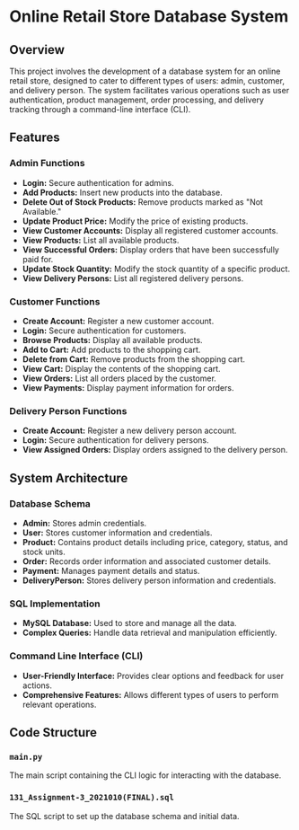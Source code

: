 # Online Retail Store Database System

## Overview

This project involves the development of a database system for an online retail store, designed to cater to different types of users: admin, customer, and delivery person. The system facilitates various operations such as user authentication, product management, order processing, and delivery tracking through a command-line interface (CLI).

## Features

### Admin Functions
- **Login:** Secure authentication for admins.
- **Add Products:** Insert new products into the database.
- **Delete Out of Stock Products:** Remove products marked as "Not Available."
- **Update Product Price:** Modify the price of existing products.
- **View Customer Accounts:** Display all registered customer accounts.
- **View Products:** List all available products.
- **View Successful Orders:** Display orders that have been successfully paid for.
- **Update Stock Quantity:** Modify the stock quantity of a specific product.
- **View Delivery Persons:** List all registered delivery persons.

### Customer Functions
- **Create Account:** Register a new customer account.
- **Login:** Secure authentication for customers.
- **Browse Products:** Display all available products.
- **Add to Cart:** Add products to the shopping cart.
- **Delete from Cart:** Remove products from the shopping cart.
- **View Cart:** Display the contents of the shopping cart.
- **View Orders:** List all orders placed by the customer.
- **View Payments:** Display payment information for orders.

### Delivery Person Functions
- **Create Account:** Register a new delivery person account.
- **Login:** Secure authentication for delivery persons.
- **View Assigned Orders:** Display orders assigned to the delivery person.

## System Architecture

### Database Schema
- **Admin:** Stores admin credentials.
- **User:** Stores customer information and credentials.
- **Product:** Contains product details including price, category, status, and stock units.
- **Order:** Records order information and associated customer details.
- **Payment:** Manages payment details and status.
- **DeliveryPerson:** Stores delivery person information and credentials.

### SQL Implementation
- **MySQL Database:** Used to store and manage all the data.
- **Complex Queries:** Handle data retrieval and manipulation efficiently.

### Command Line Interface (CLI)
- **User-Friendly Interface:** Provides clear options and feedback for user actions.
- **Comprehensive Features:** Allows different types of users to perform relevant operations.

## Code Structure

### `main.py`
The main script containing the CLI logic for interacting with the database.

### `131_Assignment-3_2021010(FINAL).sql`
The SQL script to set up the database schema and initial data.

